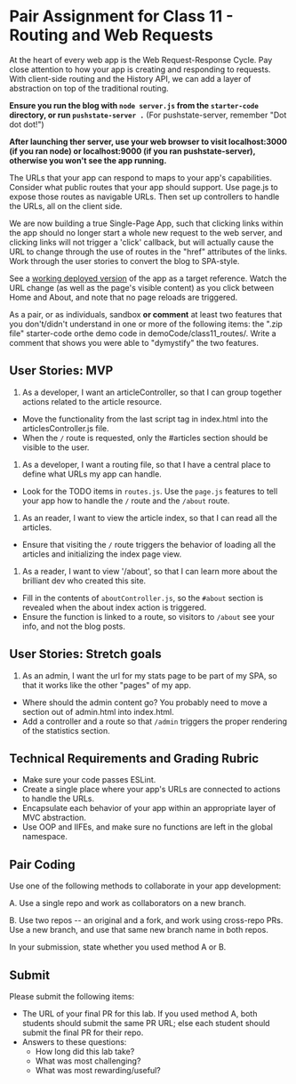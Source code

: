 # Pair Assignment for Class 11 - Routing and Web Requests

At the heart of every web app is the Web Request-Response Cycle. Pay close attention to how your app is creating and responding to requests. With client-side routing and the History API, we can add a layer of abstraction on top of the traditional routing.

**Ensure you run the blog with `node server.js` from the `starter-code` directory, or run `pushstate-server .`** (For pushstate-server, remember "Dot dot dot!")

**After launching ther server, use your web browser to visit localhost:3000 (if you ran node) or localhost:9000 (if you ran pushstate-server), otherwise you won't see the app running.**

The URLs that your app can respond to maps to your app's capabilities. Consider what public routes that your app should support. Use page.js to expose those routes as navigable URLs. Then set up controllers to handle the URLs, all on the client side.

We are now building a true Single-Page App, such that clicking links within the app should no longer start a whole new request to the web server, and clicking links will not trigger a 'click' callback, but will actually cause the URL to change through the use of routes in the "href" attributes of the links. Work through the user stories to convert the blog to SPA-style.

See a [working deployed version](https://cf-mvc-blog--class11.aerobatic.io/) of the app as a target reference.  Watch the URL change (as well as the page's visible content) as you click between Home and About, and note that no page reloads are triggered.

As a pair, or as individuals, sandbox **or comment** at least two features that you don't/didn't understand in one or more of the following items: the ".zip file" starter-code orthe demo code in demoCode/class11_routes/. Write a comment that shows you were able to "dymystify" the two features.

## User Stories: MVP
 1. As a developer, I want an articleController, so that I can group together actions related to the article resource.
  - Move the functionality from the last script tag in index.html into the articlesController.js file.
  - When the `/` route is requested, only the #articles section should be visible to the user.
 1. As a developer, I want a routing file, so that I have a central place to define what URLs my app can handle.
  - Look for the TODO items in `routes.js`. Use the `page.js` features to tell your app how to handle the `/` route and the `/about` route.
 1. As an reader, I want to view the article index, so that I can read all the articles.
  - Ensure that visiting the `/` route triggers the behavior of loading all the articles and initializing the index page view.
 1. As a reader, I want to view '/about', so that I can learn more about the brilliant dev who created this site.
  - Fill in the contents of `aboutController.js`, so the `#about` section is revealed when the about index action is triggered.
  - Ensure the function is linked to a route, so visitors to `/about` see your info, and not the blog posts.

## User Stories: Stretch goals
 1. As an admin, I want the url for my stats page to be part of my SPA, so that it works like the other "pages" of my app.
  - Where should the admin content go? You probably need to move a section out of admin.html into index.html.
  - Add a controller and a route so that `/admin` triggers the proper rendering of the statistics section.

## Technical Requirements and Grading Rubric
 - Make sure your code passes ESLint.
 - Create a single place where your app's URLs are connected to actions to handle the URLs.
 - Encapsulate each behavior of your app within an appropriate layer of MVC abstraction.
 - Use OOP and IIFEs, and make sure no functions are left in the global namespace.

## Pair Coding
Use one of the following methods to collaborate in your app development:

A. Use a single repo and work as collaborators on a new branch.

B. Use two repos -- an original and a fork, and work using cross-repo PRs. Use a new branch, and use that same new branch name in both repos.

In your submission, state whether you used method A or B.

## Submit
Please submit the following items:

- The URL of your final PR for this lab. If you used method A, both students should submit the same PR URL; else each student should submit the final PR for their repo.
- Answers to these questions:
  - How long did this lab take?
  - What was most challenging?
  - What was most rewarding/useful?